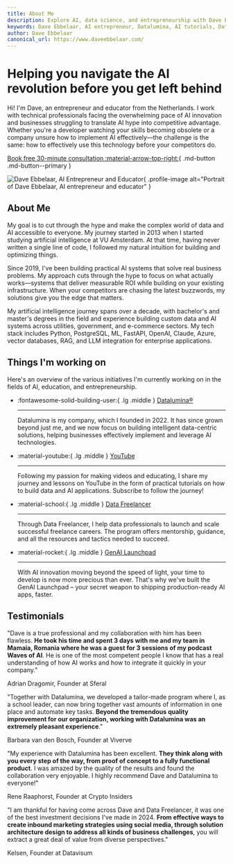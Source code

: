 ```yaml
---
title: About Me
description: Explore AI, data science, and entrepreneurship with Dave Ebbelaar. Learn about Datalumina, AI tutorials, freelancing, and innovative AI solutions for businesses.
keywords: Dave Ebbelaar, AI entrepreneur, Datalumina, AI tutorials, Data Freelancer, GenAI Launchpad
author: Dave Ebbelaar
canonical_url: https://www.daveebbelaar.com/
---
```


<script type="application/ld+json">
{
  "@context": "https://schema.org",
  "@type": "Person",
  "name": "Dave Ebbelaar",
  "url": "https://www.daveebbelaar.com/",
  "image": "https://avatars.githubusercontent.com/u/34709402?v=4",
  "sameAs": [
    "https://www.youtube.com/channel/UCn8ujwUInbJkBhffxqAPBVQ",
    "https://www.youtube.com/@daveebbelaar",
    "https://www.linkedin.com/in/daveebbelaar/",
    "https://github.com/daveebbelaar"
    "https://www.skool.com/@daveebbelaar"
  ],
  "jobTitle": "Founder & CEO",
  "worksFor": {
    "@type": "Organization",
    "name": "Datalumina",
    "url": "https://www.datalumina.com/"
  },
}
</script>

<div class="hero-section grid-container" markdown>

<div class="text-intro-grid" markdown>

# Helping you navigate the AI revolution before you get left behind

Hi! I'm Dave, an entrepreneur and educator from the Netherlands. I work with technical professionals facing the overwhelming pace of AI innovation and businesses struggling to translate AI hype into competitive advantage. Whether you're a developer watching your skills becoming obsolete or a company unsure how to implement AI effectively—the challenge is the same: how to effectively use this technology before your competitors do.

[Book free 30-minute consultation :material-arrow-top-right:](https://www.calendly.com){ .md-button .md-button--primary }

</div>

<div class="profile-image-grid" markdown>

![Dave Ebbelaar, AI Entrepreneur and Educator](/assets/@daveebbelaar.jpg){ .profile-image alt="Portrait of Dave Ebbelaar, AI entrepreneur and educator" }

</div>

</div>

## About Me

My goal is to cut through the hype and make the complex world of data and AI accessible to everyone. My journey started in 2013 when I started studying artificial intelligence at VU Amsterdam. At that time, having never written a single line of code, I followed my natural intuition for building and optimizing things.

Since 2019, I've been building practical AI systems that solve real business problems. My approach cuts through the hype to focus on what actually works—systems that deliver measurable ROI while building on your existing infrastructure. When your competitors are chasing the latest buzzwords, my solutions give you the edge that matters.

My artificial intelligence journey spans over a decade, with bachelor's and master's degrees in the field and experience building custom data and AI systems across utilities, government, and e-commerce sectors. My tech stack includes Python, PostgreSQL, ML, FastAPI, OpenAI, Claude, Azure, vector databases, RAG, and LLM integration for enterprise applications.

## Things I'm working on

Here's an overview of the various initiatives I'm currently working on in the fields of AI, education, and entrepreneurship.

<div class="grid cards" markdown>

-   :fontawesome-solid-building-user:{ .lg .middle } [Datalumina®](https://www.datalumina.com)

    ---

    Datalumina is my company, which I founded in 2022. It has since grown beyond just me, and we now focus on building intelligent data-centric solutions, helping businesses effectively implement and leverage AI technologies.

-   :material-youtube:{ .lg .middle } [YouTube](https://www.youtube.com/channel/UCn8ujwUInbJkBhffxqAPBVQ?sub_confirmation=1)

    ---

    Following my passion for making videos and educating, I share my journey and lessons on YouTube in the form of practical tutorials on how to build data and AI applications. Subscribe to follow the journey!

-   :material-school:{ .lg .middle } [Data Freelancer](https://www.datalumina.com/data-freelancer)

    ---

    Through Data Freelancer, I help data professionals to launch and scale successful freelance careers. The program offers mentorship, guidance, and all the resources and tactics needed to succeed.

-   :material-rocket:{ .lg .middle } [GenAI Launchpad](https://launchpad.datalumina.com/)

    ---

    With AI innovation moving beyond the speed of light, your time to develop is now more precious than ever. That's why we've built the GenAI Launchpad – your secret weapon to shipping production-ready AI apps, faster.

</div>

## Testimonials

<div class="testimonial-grid">
  <div class="testimonial-card">
    <p class="quote">"Dave is a true professional and my collaboration with him has been flawless. <strong>He took his time and spent 3 days with me and my team in Mamaia, Romania where he was a guest for 3 sessions of my podcast Waves of AI</strong>. He is one of the most competent people I know that has a real understanding of how AI works and how to integrate it quickly in your company."</p>
    <p class="author">Adrian Dragomir, Founder at Sferal</p>
  </div>

  <div class="testimonial-card">
    <p class="quote">"Together with Datalumina, we developed a tailor-made program where I, as a school leader, can now bring together vast amounts of information in one place and automate key tasks. <strong>Beyond the tremendous quality improvement for our organization, working with Datalumina was an extremely pleasant experience</strong>."</p>
    <p class="author">Barbara van den Bosch, Founder at Viverve</p>
  </div>
  
  <div class="testimonial-card">
    <p class="quote">"My experience with Datalumina has been excellent. <strong>They think along with you every step of the way, from proof of concept to a fully functional product</strong>. I was amazed by the quality of the results and found the collaboration very enjoyable. I highly recommend Dave and Datalumina to everyone!"</p>
    <p class="author">Rene Raaphorst, Founder at Crypto Insiders</p>
  </div>
  
  <div class="testimonial-card">
    <p class="quote">"I am thankful for having come across Dave and Data Freelancer, it was one of the best investment decisions I've made in 2024. <strong>From effective ways to create inbound marketing strategies using social media, through solution architecture design to address all kinds of business challenges</strong>, you will extract a great deal of value from diverse perspectives."</p>
    <p class="author">Kelsen, Founder at Datavisum</p>
  </div>
</div>